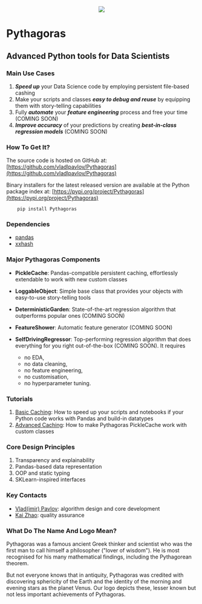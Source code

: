 <div align="center">
  <img src="http://vlpavlov.org/Pythagoras-Logo3.svg"><br>
</div>

# Pythagoras
## Advanced Python tools for Data Scientists

### Main Use Cases

1. ***Speed up*** your Data Science code by employing persistent file-based cashing 
2. Make your scripts and classes ***easy to debug and reuse*** by equipping them with story-telling capabilities
3. Fully ***automate*** your ***feature engineering*** process and free your time (COMING SOON)
4. ***Improve accuracy*** of your predictions by creating ***best-in-class regression models*** (COMING SOON)

### How To Get It?

The source code is hosted on GitHub at:
[https://github.com/vladlpavlov/Pythagoras](https://github.com/vladlpavlov/Pythagoras) 

Binary installers for the latest released version are available at the Python package index at:
[https://pypi.org/project/Pythagoras](https://pypi.org/project/Pythagoras)

        pip install Pythagoras

### Dependencies

* [pandas](https://pypi.org/project/pandas/) 
* [xxhash](https://pypi.org/project/xxhash/)

### Major Pythagoras Components

* **PickleCache**: Pandas-compatible persistent caching, effortlessly extendable to work with new custom classes

* **LoggableObject**: Simple base class that provides your objects with easy-to-use story-telling tools

* **DeterministicGarden**: State-of-the-art regression algorithm that outperforms popular ones (COMING SOON)

* **FeatureShower**: Automatic feature generator (COMING SOON) 

* **SelfDrivingRegressor**: Top-performing regression algorithm that does everything for you right out-of-the-box (COMING SOON).  It requires 
    * no EDA,
    * no data cleaning, 
    * no feature engineering, 
    * no customisation, 
    * no hyperparameter tuning.

### Tutorials

1. [Basic Caching](https://github.com/vladlpavlov/Pythagoras/blob/master/Pythagoras_caching_introductory_tutorial.ipynb): How to speed up your scripts and notebooks if your Python code works with Pandas and build-in datatypes
2. [Advanced Caching](https://github.com/vladlpavlov/Pythagoras/blob/b0e83af41aecb1ee40fd3f9245f5e7e8d2906ee4/Pythagoras_caching_advanced_tutorial.ipynb): How to make Pythagoras PickleCache work with custom classes 
 
### Core Design Principles 

1. Transparency and explainability
2. Pandas-based data representation
3. OOP and static typing 
4. SKLearn-inspired interfaces

### Key Contacts

* [Vlad(imir) Pavlov](https://www.linkedin.com/in/vlpavlov/): algorithm design and core development 
* [Kai Zhao](https://www.linkedin.com/in/kaimzhao/): quality assurance

### What Do The Name And Logo Mean?

Pythagoras was a famous ancient Greek thinker and scientist 
who was the first man to call himself a philosopher ("lover of wisdom"). 
He is most recognised for his many mathematical findings, 
including the Pythagorean theorem. 

But not everyone knows that in antiquity, Pythagoras was credited with discovering
sphericity of the Earth and the identity of the morning and evening stars as the planet Venus. 
Our logo depicts these, lesser known but not less important achievements of Pythagoras.